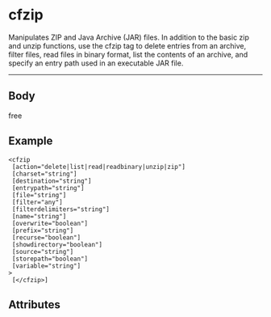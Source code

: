 # cfzip


Manipulates ZIP and Java Archive (JAR) files.
		In addition to the basic zip and unzip functions, use the cfzip tag to delete entries from an archive, filter files,
		read files in binary format, list the contents of an archive, and specify an entry path used in an executable JAR file.

---
## Body
free

## Example
```
<cfzip
 [action="delete|list|read|readbinary|unzip|zip"]
 [charset="string"]
 [destination="string"]
 [entrypath="string"]
 [file="string"]
 [filter="any"]
 [filterdelimiters="string"]
 [name="string"]
 [overwrite="boolean"]
 [prefix="string"]
 [recurse="boolean"]
 [showdirectory="boolean"]
 [source="string"]
 [storepath="boolean"]
 [variable="string"]
> 
 [</cfzip>]
```
## Attributes
